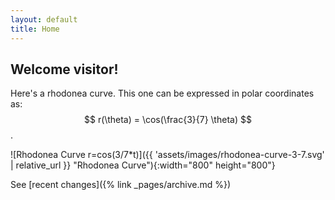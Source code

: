 ```yaml
---
layout: default
title: Home
---
```


## Welcome visitor!

Here's a rhodonea curve. This one can be expressed in polar coordinates as: $$ r(\theta) = \cos(\frac{3}{7} \theta) $$.

![Rhodonea Curve r=cos(3/7*t)]({{ 'assets/images/rhodonea-curve-3-7.svg' | relative_url }} "Rhodonea Curve"){:width="800" height="800"}

See [recent changes]({% link _pages/archive.md %})